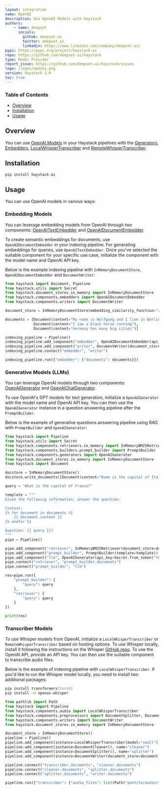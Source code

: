 ```yaml
---
layout: integration
name: OpenAI
description: Use OpenAI Models with Haystack
authors:
    - name: deepset
      socials:
        github: deepset-ai
        twitter: deepset_ai
        linkedin: https://www.linkedin.com/company/deepset-ai/
pypi: https://pypi.org/project/haystack-ai
repo: https://github.com/deepset-ai/haystack
type: Model Provider
report_issue: https://github.com/deepset-ai/haystack/issues
logo: /logos/openai.png
version: Haystack 2.0
toc: true
---
```


### Table of Contents

- [Overview](#overview)
- [Installation](#installation)
- [Usage](#usage)

## Overview

You can use [OpenAI Models](https://openai.com/) in your Haystack pipelines with the [Generators](https://docs.haystack.deepset.ai/docs/generators), [Embedders](https://docs.haystack.deepset.ai/docs/embedders), [LocalWhisperTranscriber](https://docs.haystack.deepset.ai/docs/localwhispertranscriber) and [RemoteWhisperTranscriber](https://docs.haystack.deepset.ai/docs/remotewhispertranscriber).

## Installation

```bash
pip install haystack-ai
```

## Usage

You can use OpenAI models in various ways:

### Embedding Models

You can leverage embedding models from OpenAI through two components: [OpenAITextEmbedder](https://docs.haystack.deepset.ai/docs/openaitextembedder) and [OpenAIDocumentEmbedder](https://docs.haystack.deepset.ai/docs/openaidocumentembedder).

To create semantic embeddings for documents, use `OpenAIDocumentEmbedder` in your indexing pipeline. For generating embeddings for queries, use `OpenAITextEmbedder`. Once you've selected the suitable component for your specific use case, initialize the component with the model name and OpenAI API key.

Below is the example indexing pipeline with `InMemoryDocumentStore`, `OpenAIDocumentEmbedder` and  `DocumentWriter`:

```python
from haystack import Document, Pipeline
from haystack.utils import Secret
from haystack.document_stores.in_memory import InMemoryDocumentStore
from haystack.components.embedders import OpenAIDocumentEmbedder
from haystack.components.writers import DocumentWriter

document_store = InMemoryDocumentStore(embedding_similarity_function="cosine")

documents = [Document(content="My name is Wolfgang and I live in Berlin"),
             Document(content="I saw a black horse running"),
             Document(content="Germany has many big cities")]

indexing_pipeline = Pipeline()
indexing_pipeline.add_component("embedder", OpenAIDocumentEmbedder(api_key=Secret.from_token("YOUR_OPENAI_API_KEY"), model="text-embedding-ada-002"))
indexing_pipeline.add_component("writer", DocumentWriter(document_store=document_store))
indexing_pipeline.connect("embedder", "writer")

indexing_pipeline.run({"embedder": {"documents": documents}})
```

### Generative Models (LLMs)

You can leverage OpenAI models through two components: [OpenAIGenerator](https://docs.haystack.deepset.ai/docs/openaigenerator) and [OpenAIChatGenerator](https://docs.haystack.deepset.ai/docs/openaichatgenerator).

To use OpenAI's GPT models for text generation, initialize a `OpenAIGenerator` with the model name and OpenAI API key. You can then use the `OpenAIGenerator` instance in a question answering pipeline after the `PromptBuilder`.  

Below is the example of generative questions answering pipeline using RAG with `PromptBuilder` and  `OpenAIGenerator`:

```python
from haystack import Pipeline
from haystack.utils import Secret
from haystack.components.retrievers.in_memory import InMemoryBM25Retriever
from haystack.components.builders.prompt_builder import PromptBuilder
from haystack.components.generators import OpenAIGenerator
from haystack.document_stores.in_memory import InMemoryDocumentStore
from haystack import Document

docstore = InMemoryDocumentStore()
docstore.write_documents([Document(content="Rome is the capital of Italy"), Document(content="Paris is the capital of France")])

query = "What is the capital of France?"

template = """
Given the following information, answer the question.

Context: 
{% for document in documents %}
    {{ document.content }}
{% endfor %}

Question: {{ query }}?
"""
pipe = Pipeline()

pipe.add_component("retriever", InMemoryBM25Retriever(document_store=docstore))
pipe.add_component("prompt_builder", PromptBuilder(template=template))
pipe.add_component("llm", OpenAIGenerator(api_key=Secret.from_token("YOUR_OPENAI_API_KEY")))
pipe.connect("retriever", "prompt_builder.documents")
pipe.connect("prompt_builder", "llm")

res=pipe.run({
    "prompt_builder": {
        "query": query
    },
    "retriever": {
        "query": query
    }
})

print(res)   
```

### Transcriber Models

To use Whisper models from OpenAI, initialize a `LocalWhisperTranscriber` or `RemoteWhisperTranscriber` based on hosting options. To use Whisper locally, install it following the instructions on the Whisper [GitHub repo](https://github.com/openai/whisper). To use the OpenAI API, provide an API key. You can then use the suitable component to transcribe audio files.

Below is the example of indexing pipeline with `LocalWhisperTranscriber`. If you'd like to run the Whisper model locally, you need to install two additional packages:

```bash
pip install transformers[torch]
pip install -U openai-whisper
```

```python
from pathlib import Path
from haystack import Pipeline
from haystack.components.audio import LocalWhisperTranscriber
from haystack.components.preprocessors import DocumentSplitter, DocumentCleaner
from haystack.components.writers import DocumentWriter
from haystack.document_stores.in_memory import InMemoryDocumentStore

document_store = InMemoryDocumentStore()
pipeline = Pipeline()
pipeline.add_component(instance=LocalWhisperTranscriber(model="small"), name="transcriber")
pipeline.add_component(instance=DocumentCleaner(), name="cleaner")
pipeline.add_component(instance=DocumentSplitter(), name="splitter")
pipeline.add_component(instance=DocumentWriter(document_store=document_store), name="writer")

pipeline.connect("transcriber.documents", "cleaner.documents")
pipeline.connect("cleaner.documents", "splitter.documents")
pipeline.connect("splitter.documents", "writer.documents")

pipeline.run({"transcriber": {"audio_files": list(Path("path/to/audio/folder").iterdir())}})
```
